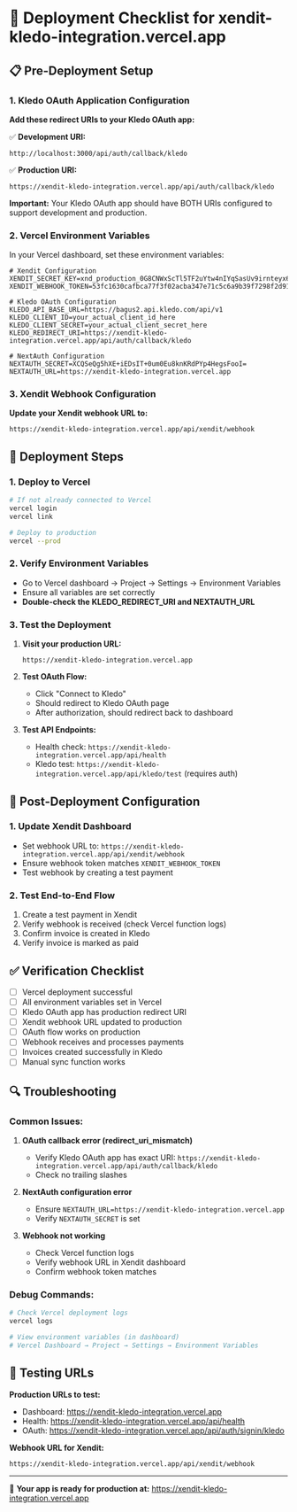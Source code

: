 # 🚀 Deployment Checklist for xendit-kledo-integration.vercel.app

## 📋 Pre-Deployment Setup

### 1. Kledo OAuth Application Configuration

**Add these redirect URIs to your Kledo OAuth app:**

✅ **Development URI:**
```
http://localhost:3000/api/auth/callback/kledo
```

✅ **Production URI:**
```
https://xendit-kledo-integration.vercel.app/api/auth/callback/kledo
```

**Important:** Your Kledo OAuth app should have BOTH URIs configured to support development and production.

### 2. Vercel Environment Variables

In your Vercel dashboard, set these environment variables:

```env
# Xendit Configuration
XENDIT_SECRET_KEY=xnd_production_0G8CNWxScTl5TF2uYtw4nIYqSasUv9irnteyx62XWH6eYHQ8UuVWRQmFdn5uhy3S
XENDIT_WEBHOOK_TOKEN=53fc1630cafbca77f3f02acba347e71c5c6a9b39f7298f2d915ac4db163cbbaf

# Kledo OAuth Configuration
KLEDO_API_BASE_URL=https://bagus2.api.kledo.com/api/v1
KLEDO_CLIENT_ID=your_actual_client_id_here
KLEDO_CLIENT_SECRET=your_actual_client_secret_here
KLEDO_REDIRECT_URI=https://xendit-kledo-integration.vercel.app/api/auth/callback/kledo

# NextAuth Configuration
NEXTAUTH_SECRET=XCQSeQg5hXE+iEDsIT+0um0Eu8knKRdPYp4HegsFooI=
NEXTAUTH_URL=https://xendit-kledo-integration.vercel.app
```

### 3. Xendit Webhook Configuration

**Update your Xendit webhook URL to:**
```
https://xendit-kledo-integration.vercel.app/api/xendit/webhook
```

## 🚀 Deployment Steps

### 1. Deploy to Vercel
```bash
# If not already connected to Vercel
vercel login
vercel link

# Deploy to production
vercel --prod
```

### 2. Verify Environment Variables
- Go to Vercel dashboard → Project → Settings → Environment Variables
- Ensure all variables are set correctly
- **Double-check the KLEDO_REDIRECT_URI and NEXTAUTH_URL**

### 3. Test the Deployment

1. **Visit your production URL:**
   ```
   https://xendit-kledo-integration.vercel.app
   ```

2. **Test OAuth Flow:**
   - Click "Connect to Kledo"
   - Should redirect to Kledo OAuth page
   - After authorization, should redirect back to dashboard

3. **Test API Endpoints:**
   - Health check: `https://xendit-kledo-integration.vercel.app/api/health`
   - Kledo test: `https://xendit-kledo-integration.vercel.app/api/kledo/test` (requires auth)

## 🔧 Post-Deployment Configuration

### 1. Update Xendit Dashboard
- Set webhook URL to: `https://xendit-kledo-integration.vercel.app/api/xendit/webhook`
- Ensure webhook token matches `XENDIT_WEBHOOK_TOKEN`
- Test webhook by creating a test payment

### 2. Test End-to-End Flow
1. Create a test payment in Xendit
2. Verify webhook is received (check Vercel function logs)
3. Confirm invoice is created in Kledo
4. Verify invoice is marked as paid

## ✅ Verification Checklist

- [ ] Vercel deployment successful
- [ ] All environment variables set in Vercel
- [ ] Kledo OAuth app has production redirect URI
- [ ] Xendit webhook URL updated to production
- [ ] OAuth flow works on production
- [ ] Webhook receives and processes payments
- [ ] Invoices created successfully in Kledo
- [ ] Manual sync function works

## 🔍 Troubleshooting

### Common Issues:

1. **OAuth callback error (redirect_uri_mismatch)**
   - Verify Kledo OAuth app has exact URI: `https://xendit-kledo-integration.vercel.app/api/auth/callback/kledo`
   - Check no trailing slashes

2. **NextAuth configuration error**
   - Ensure `NEXTAUTH_URL=https://xendit-kledo-integration.vercel.app`
   - Verify `NEXTAUTH_SECRET` is set

3. **Webhook not working**
   - Check Vercel function logs
   - Verify webhook URL in Xendit dashboard
   - Confirm webhook token matches

### Debug Commands:

```bash
# Check Vercel deployment logs
vercel logs

# View environment variables (in dashboard)
# Vercel Dashboard → Project → Settings → Environment Variables
```

## 📱 Testing URLs

**Production URLs to test:**
- Dashboard: https://xendit-kledo-integration.vercel.app
- Health: https://xendit-kledo-integration.vercel.app/api/health
- OAuth: https://xendit-kledo-integration.vercel.app/api/auth/signin/kledo

**Webhook URL for Xendit:**
```
https://xendit-kledo-integration.vercel.app/api/xendit/webhook
```

---

🎉 **Your app is ready for production at:** https://xendit-kledo-integration.vercel.app
